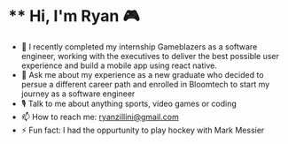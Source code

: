 #  **    Hi, I'm Ryan 🎮 

- 🔭 I recently completed my internship Gameblazers as a software engineer, working with the executives to deliver the best possible user experience and build a mobile app using react native.
- 💬 Ask me about my experience as a new graduate who decided to persue a different career path and enrolled in Bloomtech to start my journey as a software engineer
- 🎙️ Talk to me about anything sports, video games or coding
- 📫 How to reach me: ryanzillini@gmail.com
- ⚡ Fun fact: I had the oppurtunity to play hockey with Mark Messier

